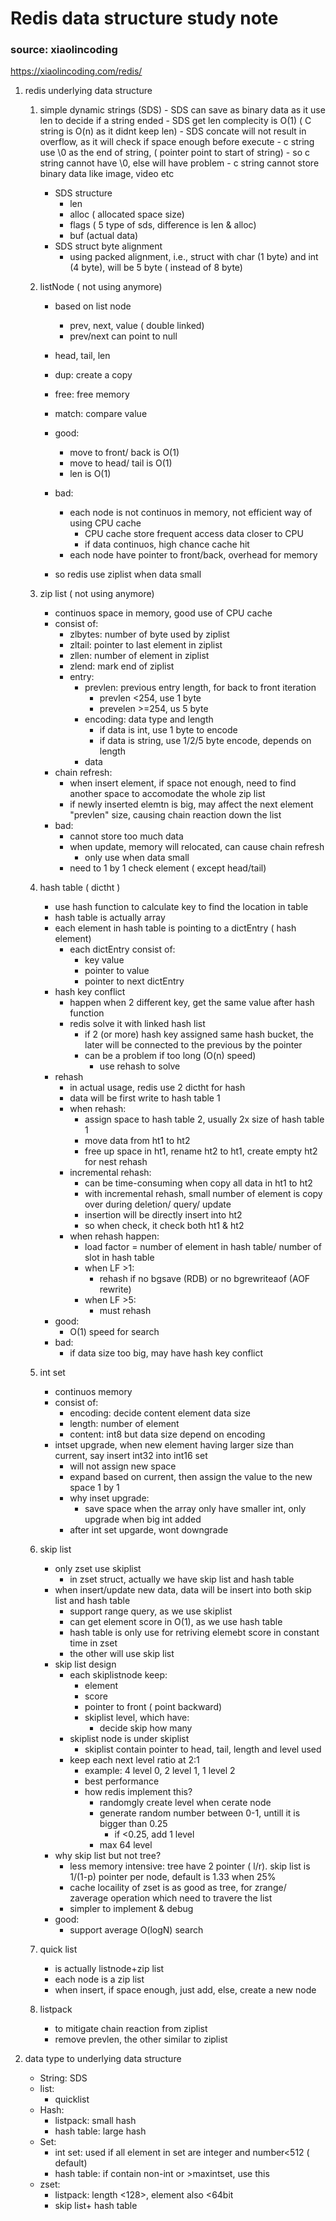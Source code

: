 # Redis data structure study note
### source: xiaolincoding
https://xiaolincoding.com/redis/


1. redis underlying data structure
    1. simple dynamic strings (SDS)
            - SDS can save as binary data as it use len to decide if a string ended
            - SDS get len complecity is O(1) ( C string is O(n) as it didnt keep len)
            - SDS concate will not result in overflow, as it will check if space enough before execute
            - c string use \0 as the end of string, ( pointer point to start of string)
                - so c string cannot have \0, else will have problem
                - c string cannot store binary data like image, video etc
        - SDS structure
            - len
            - alloc ( allocated space size)
            - flags ( 5 type of sds, difference is len & alloc)
            - buf (actual data)
        - SDS struct byte alignment
            - using packed alignment, i.e., struct with char (1 byte) and int (4 byte), will be 5 byte ( instead of 8 byte)
    2. listNode ( not using anymore)
        - based on list node
            - prev, next, value ( double linked)
            - prev/next can point to null
        - head, tail, len

        - dup: create a copy
        - free: free memory
        - match: compare value
        - good:
            - move to front/ back is O(1)
            - move to head/ tail is O(1)
            - len is O(1)
        - bad:
            - each node is not continuos in memory, not efficient way of using CPU cache
                - CPU cache store frequent access data closer to CPU
                - if data continuos, high chance cache hit
            - each node have pointer to front/back, overhead for memory
        - so redis use ziplist when data small
    3. zip list ( not using anymore)
        - continuos space in memory, good use of CPU cache
        - consist of:
            - zlbytes: number of byte used by ziplist
            - zltail: pointer to last element in ziplist
            - zllen: number of element in ziplist
            - zlend: mark end of ziplist
            - entry:
                - prevlen: previous entry length, for back to front iteration
                    - prevlen <254, use 1 byte
                    - prevelen >=254, us 5 byte
                - encoding: data type and length 
                    - if data is int, use 1 byte to encode
                    - if data is string, use 1/2/5 byte encode, depends on length
                - data
        - chain refresh:
            - when insert element, if space not enough, need to find another space to accomodate the whole zip list
            - if newly inserted elemtn is big, may affect the  next element "prevlen" size, causing chain reaction down the list
        - bad:
            - cannot store too much data
            - when update, memory will relocated, can cause chain refresh
                - only use when data small
            - need to 1 by 1 check element ( except head/tail)
    4. hash table ( dictht )
        - use hash function to calculate key to find the location in table
        - hash table is actually array
        - each element in hash table is pointing to a dictEntry ( hash element)
            - each dictEntry consist of:
                - key value
                - pointer to value
                - pointer to next dictEntry
        - hash key conflict
            - happen when 2 different key, get the same value after hash function
            - redis solve it with linked hash list
                - if 2 (or more) hash key assigned same hash bucket, the later will be connected to the previous by the pointer
                - can be a problem if too long (O(n) speed) 
                    - use rehash to solve
        - rehash
            - in actual usage, redis use 2 dictht for hash
            - data will be first write to hash table 1 
            - when rehash:
                - assign space to hash table 2, usually 2x size of hash table 1
                - move data from ht1 to ht2
                - free up space in ht1, rename ht2 to ht1, create empty ht2 for nest rehash 
            - incremental rehash:
                - can be time-consuming when copy all data in ht1 to ht2
                - with incremental rehash, small number of element is copy over during deletion/ query/ update
                - insertion will be directly insert into ht2
                - so when check, it check both ht1 & ht2
            - when rehash happen:
                - load factor = number of element in hash table/ number of slot in hash table
                - when LF >1:
                    - rehash if no bgsave (RDB) or no bgrewriteaof (AOF rewrite)
                - when LF >5:
                    - must rehash
        - good:
            - O(1) speed for search
        - bad:
            - if data size too big, may have hash key conflict
    5. int set
        - continuos memory
        - consist of:
            - encoding: decide content element data size
            - length: number of element
            - content: int8 but data size depend on encoding
        - intset upgrade, when new element having larger size than current, say insert int32 into int16 set
            - will not assign new space
            - expand based on current, then assign the value to the new space 1 by 1
            - why inset upgrade:
                - save space when the array only have smaller int, only upgrade when big int added
            - after int set upgarde, wont downgrade
    6. skip list
        - only zset use skiplist 
            - in zset struct, actually we have skip list and hash table
        - when insert/update new data, data will be insert into both skip list and hash table
            - support range query, as we use skiplist
            - can get element score in O(1), as we use hash table
            - hash table is only use for retriving elemebt score in constant time in zset
            - the other will use skip list
        - skip list design
            - each skiplistnode keep:
                - element
                - score
                - pointer to front ( point backward)
                - skiplist level, which have:
                    - decide skip how many
            - skiplist node is under skiplist
                - skiplist contain pointer to head, tail, length and level used
            - keep each next level ratio at 2:1
                - example: 4 level 0, 2 level 1, 1 level 2
                - best performance
                - how redis implement this?
                    - randomgly create level when cerate node
                    - generate random number between 0-1, untill it is bigger than 0.25
                        - if <0.25, add 1 level
                    - max 64 level
        - why skip list but not tree?
            - less memory intensive: tree have 2 pointer ( l/r). skip list is 1/(1-p) pointer per node, default is 1.33 when 25%
            - cache locaility of zset is as good as tree, for zrange/ zaverage operation which need to travere the list
            - simpler to implement & debug
        - good:
            - support average O(logN) search
        
    7. quick list
        - is actually listnode+zip list
        - each node is a zip list
        - when insert, if space enough, just add, else, create a new node

    8. listpack
        - to mitigate chain reaction from ziplist
        - remove prevlen, the other similar to ziplist


2. data type to underlying data structure
    - String: SDS     
    - list:
        - quicklist
    - Hash:
        - listpack: small hash
        - hash table: large hash
    - Set:
        - int set: used if all element in set are integer and number<512 ( default) 
        - hash table: if contain non-int or >maxintset, use this
    - zset:
        - listpack: length <128>, element also <64bit
        - skip list+ hash table